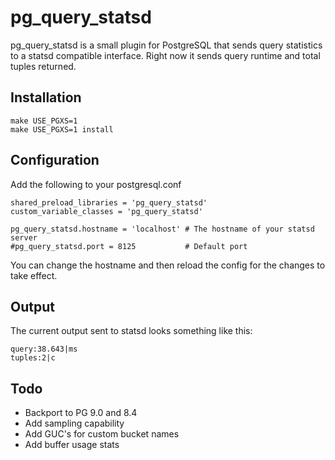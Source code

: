 pg_query_statsd
===============

pg_query_statsd is a small plugin for PostgreSQL that sends query statistics to a statsd compatible interface. Right now it sends query runtime and total tuples returned.

Installation
------------

    make USE_PGXS=1
    make USE_PGXS=1 install

Configuration
-------------

Add the following to your postgresql.conf

    shared_preload_libraries = 'pg_query_statsd'
    custom_variable_classes = 'pg_query_statsd'
    
    pg_query_statsd.hostname = 'localhost' # The hostname of your statsd server
    #pg_query_statsd.port = 8125           # Default port

You can change the hostname and then reload the config for the changes to take effect.

Output
------

The current output sent to statsd looks something like this:

    query:38.643|ms
    tuples:2|c

Todo
----

 * Backport to PG 9.0 and 8.4
 * Add sampling capability
 * Add GUC's for custom bucket names
 * Add buffer usage stats
